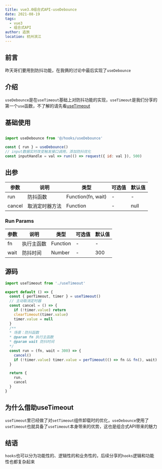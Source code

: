 ```yaml
---
title: vue3.0组合式API-useDebounce
date: 2021-08-19
tags: 
  - vue3
  - 组合式API
author: 追旅
location: 杭州滨江
---
```


## 前言

昨天哥们要用到防抖功能，在我俩的讨论中最后实现了```useDebounce```

## 介绍

```useDebounce```是在```useTimeout```基础上对防抖功能的实现，```useTimeout```是我们分享的第一个```use```函数，不了解的请先看[useTimeout](https://chasejourney.top/chJouBlog/2021/08/17/usetimeout/)

## 基础使用

```js

import useDebounce from '@/hooks/useDebounce'

const { run } = useDebounce()
// input数据实时改变触发接口调用，添加防抖优化
const inputHandle = val => run(() => request({ id: val }), 500)
```

## 出参

| 参数        | 说明         | 类型        | 可选值        | 默认值  |
|-------------|--------------|-------------|--------------|---------|
| run | 防抖函数 | Function(fn, wait) | - | - |
| cancel      | 取消定时器方法 | Function | - | null |

### Run Params

| 参数        | 说明         | 类型        | 可选值        | 默认值  |
|-------------|--------------|-------------|--------------|---------|
| fn | 执行主函数 | Function | - | - |
| wait | 防抖时间 | Number | - | 300 |

## 源码

```js
import useTimeout from './useTimeout'

export default () => {
  const { perTimeout, timer } = useTimeout()
  // 主动取消定时器
  const cancel = () => {
    if (!timer.value) return
    clearTimeout(timer.value)
    timer.value = null
  }
  /**
  * 场景：防抖函数
  * @param fn 执行主函数
  * @param wait 防抖时间
  */
  const run = (fn, wait = 300) => {
    cancel()
    if (!timer.value) timer.value = perTimeout(() => fn && fn(), wait)
  }

  return {
    run,
    cancel
  }
}
```

## 为什么借助useTimeout

```useTimeout```里已经做了对```setTimeout```组件卸载时的优化，```useDebounce```使用了```useTimeout```也就具备了```useTimeout```本身带来的优势，这也是组合式API带来的魅力

## 结语

```hooks```也可以分为功能性的、逻辑性的和业务性的，后续分享的```hooks```逻辑和功能性也都复杂起来
